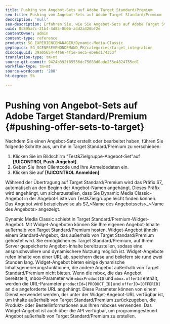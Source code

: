 ```yaml
---
title: Pushing von Angebot-Sets auf Adobe Target Standard/Premium
seo-title: Pushing von Angebot-Sets auf Adobe Target Standard/Premium
description: 'null'
seo-description: Erfahren Sie, wie Sie Angebot-Sets auf Adobe Target Standard/Premium verschieben.
uuid: 8c895a7c-21b4-4d85-8b0b-a3d2a420bf2e
contentOwner: admin
content-type: reference
products: SG_EXPERIENCEMANAGER/Dynamic-Media-Classic
geptopics: SG_SCENESEVENONDEMAND_PK/categories/target_integration
discoiquuid: 39a05654-4f66-4f1e-aec5-ebe6d174353f
translation-type: tm+mt
source-git-commit: 9424b392f85536dc75083d0ade255e4824755ed1
workflow-type: tm+mt
source-wordcount: '288'
ht-degree: 5%

---
```



# Pushing von Angebot-Sets auf Adobe Target Standard/Premium {#pushing-offer-sets-to-target}

Nachdem Sie einen Angebot-Satz erstellt oder bearbeitet haben, führen Sie folgende Schritte aus, um ihn in Target Standard/Premium zu verschieben:

1. Klicken Sie im Bildschirm &quot;Test&amp;Zielgruppe-Angebot-Set&quot;auf **[!UICONTROL Push-Angebot]**.
1. Geben Sie Ihren Clientcode und Ihre Anmeldedaten ein.
1. Klicken Sie auf **[!UICONTROL Anmelden]**.

Während der Übertragung auf Target Standard/Premium wird das Präfix S7_ automatisch an den Beginn der Angebot-Namen angehängt. Dieses Präfix wird angehängt, um sicherzustellen, dass Sie Dynamic Media Classic-Angebot in der Angebot-Liste von Test&amp;Zielgruppe leicht finden können. Das Angebot wird beispielsweise als S7_&lt;Name des Angebotssets>_&lt;Name des Angebots> angezeigt.

Dynamic Media Classic schiebt in Target Standard/Premium-Widget-Angebot. Mit Widget-Angeboten können Sie Ihre eigenen Angebot-Inhalte außerhalb von Target Standard/Premium hosten. Widget-Angebot ähneln einem Standard-Angebot, das außerhalb von Target Standard/Premium gehostet wird. Sie ermöglichen es Target Standard/Premium, auf Ihrem Server gespeicherte Angebot-Inhalte bereitzustellen, sodass eine anspruchsvollere und dynamischere Nutzung möglich ist. Widget-Angebote rufen Inhalte von einer URL ab, speichern diese und beliefern sie rund zwei Stunden lang. Widget-Angebot bieten einige dynamische Inhaltsgenerierungsfunktionen, die andere Angebot außerhalb von Target Standard/Premium nicht bieten. Wenn die mbox, die das Angebot bereitstellt, mbox-Parameter wie `mboxProductID` und `mbox.offerId` enthält, werden die URL-Parameter `productId=[PRODUCT_ID]`und `offerID=[OFFERID]` an die angeforderte URL angehängt. Diese Parameter können von einem Dienst verwendet werden, der unter der Widget-Angebot-URL verfügbar ist, um Inhalte außerhalb von Target Standard/Premium zurückzugeben, die Produkt- oder Bestellinformationen aus Ihren mboxes verwenden. Das Widget-Angebot ist auch über die API verfügbar, um programmgesteuert Angebot außerhalb von Target Standard/Premium zu erstellen.
